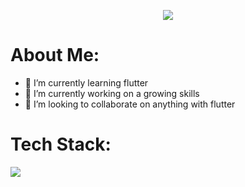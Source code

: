 <p align="center">
<img src ="https://readme-typing-svg.herokuapp.com?font=Poppins&size=30&pause=1000&color=000000&center=true&vCenter=true&width=435&lines=Hi+there+%F0%9F%91%8B%2C+I+am+Nimesh"></br>
</p>

# About Me:
- 🌱 I’m currently learning flutter
- 🔭 I’m currently working on a growing skills
- 👯 I’m looking to collaborate on anything with flutter

# Tech Stack:
<img src="https://skillicons.dev/icons?i=dart,flutter,firebase">

<!--
**nimsmgr/nimsmgr** is a ✨ _special_ ✨ repository because its `README.md` (this file) appears on your GitHub profile.

Here are some ideas to get you started:
<a href="https://cloud.appwrite.io/card/644ffb7706c66e491ead">
	<img width="350" src="https://cloud.appwrite.io/v1/cards/cloud?userId=644ffb7706c66e491ead" alt="Appwrite Cloud Card" />
</a>

- 🤔 I’m looking for help with ...
- 💬 Ask me about ...
- 📫 How to reach me: ...
- 😄 Pronouns: ...

-->
